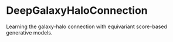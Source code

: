 # DeepGalaxyHaloConnection
Learning the galaxy-halo connection with equivariant score-based generative models.
